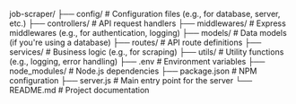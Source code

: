 job-scraper/
├── config/           # Configuration files (e.g., for database, server, etc.)
├── controllers/      # API request handlers
├── middlewares/      # Express middlewares (e.g., for authentication, logging)
├── models/           # Data models (if you're using a database)
├── routes/           # API route definitions
├── services/         # Business logic (e.g., for scraping)
├── utils/            # Utility functions (e.g., logging, error handling)
├── .env              # Environment variables
├── node_modules/     # Node.js dependencies
├── package.json      # NPM configuration
├── server.js         # Main entry point for the server
└── README.md         # Project documentation

